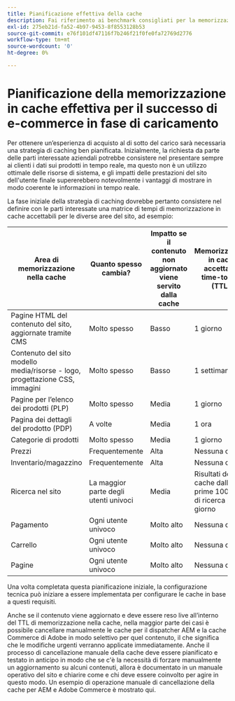 ```yaml
---
title: Pianificazione effettiva della cache
description: Fai riferimento ai benchmark consigliati per la memorizzazione in cache per garantire il successo del sito sotto carico.
exl-id: 275eb21d-fa52-4b97-9453-8f8553128b53
source-git-commit: e76f101df47116f7b246f21f0fe0fa72769d2776
workflow-type: tm+mt
source-wordcount: '0'
ht-degree: 0%

---
```


# Pianificazione della memorizzazione in cache effettiva per il successo di e-commerce in fase di caricamento

Per ottenere un’esperienza di acquisto al di sotto del carico sarà necessaria una strategia di caching ben pianificata. Inizialmente, la richiesta da parte delle parti interessate aziendali potrebbe consistere nel presentare sempre ai clienti i dati sui prodotti in tempo reale, ma questo non è un utilizzo ottimale delle risorse di sistema, e gli impatti delle prestazioni del sito dell&#39;utente finale supererebbero notevolmente i vantaggi di mostrare in modo coerente le informazioni in tempo reale.

La fase iniziale della strategia di caching dovrebbe pertanto consistere nel definire con le parti interessate una matrice di tempi di memorizzazione in cache accettabili per le diverse aree del sito, ad esempio:

| Area di memorizzazione nella cache | Quanto spesso cambia? | Impatto se il contenuto non aggiornato viene servito dalla cache | Memorizzazione in cache accettabile time-to-live (TTL)? |
|---------------------------------------------------------------|--------------------|-------------------------------------------|-----------------------------------------------------|
| Pagine HTML del contenuto del sito, aggiornate tramite CMS | Molto spesso | Basso | 1 giorno |
| Contenuto del sito modello media/risorse - logo, progettazione CSS, immagini | Molto spesso | Basso | 1 settimana |
| Pagine per l’elenco dei prodotti (PLP) | Molto spesso | Media | 1 giorno |
| Pagina dei dettagli del prodotto (PDP) | A volte | Media | 1 ora |
| Categorie di prodotti | Molto spesso | Media | 1 giorno |
| Prezzi | Frequentemente | Alta | Nessuna cache |
| Inventario/magazzino | Frequentemente | Alta | Nessuna cache |
| Ricerca nel sito | La maggior parte degli utenti univoci | Media | Risultati della cache dalle prime 100 frasi di ricerca per 1 giorno |
| Pagamento | Ogni utente univoco | Molto alto | Nessuna cache |
| Carrello | Ogni utente univoco | Molto alto | Nessuna cache |
| Pagine | Ogni utente univoco | Molto alto | Nessuna cache |

Una volta completata questa pianificazione iniziale, la configurazione tecnica può iniziare a essere implementata per configurare le cache in base a questi requisiti.

Anche se il contenuto viene aggiornato e deve essere reso live all’interno del TTL di memorizzazione nella cache, nella maggior parte dei casi è possibile cancellare manualmente le cache per il dispatcher AEM e la cache Commerce di Adobe in modo selettivo per quel contenuto, il che significa che le modifiche urgenti verranno applicate immediatamente. Anche il processo di cancellazione manuale della cache deve essere pianificato e testato in anticipo in modo che se c&#39;è la necessità di forzare manualmente un aggiornamento su alcuni contenuti, allora è documentato in un manuale operativo del sito e chiarire come e chi deve essere coinvolto per agire in questo modo. Un esempio di operazione manuale di cancellazione della cache per AEM e Adobe Commerce è mostrato qui.
